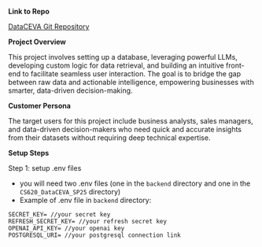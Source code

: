 **Link to Repo**
 
[DataCEVA Git Repository](https://github.com/KharvC/CS620_DataCEVA_SP25)

**Project Overview**

This project involves setting up a database, leveraging powerful LLMs, developing custom logic for data retrieval, and building an intuitive front-end to facilitate seamless user interaction. The goal is to bridge the gap between raw data and actionable intelligence, empowering businesses with smarter, data-driven decision-making.

**Customer Persona**

The target users for this project include business analysts, sales managers, and data-driven decision-makers who need quick and accurate insights from their datasets without requiring deep technical expertise.

**Setup Steps**

Step 1: setup .env files

- you will need two .env files (one in the `backend` directory and one in the `CS620_DataCEVA_SP25` directory)
- Example of .env file in `backend` directory:

```
SECRET_KEY= //your secret key
REFRESH_SECRET_KEY= //your refresh secret key
OPENAI_API_KEY= //your openai key
POSTGRESQL_URI= //your postgresql connection link
```